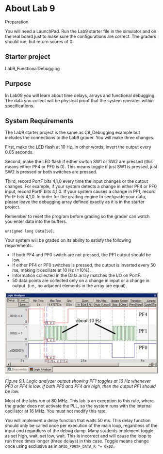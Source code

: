 # About Lab 9  
Preparation

You will need a LaunchPad.  Run the Lab9 starter file in the simulator and on the real board just to make sure the configurations are correct. The graders should run, but return scores of 0.  

## Starter project  
Lab9_FunctionalDebugging

## Purpose
In Lab09 you will learn about time delays, arrays and functional debugging. The data you collect will be physical proof that the system operates within specifications.  

## System Requirements  
The Lab9 starter project is the same as C9_Debugging example but includes the connections to the Lab9 grader. You will make three changes.

First, make the LED flash at 10 Hz. In other words, invert the output every 0.05 seconds.

Second, make the LED flash if either switch SW1 or SW2 are pressed (this means either PF4 or PF0 is 0).  This means toggle if just SW1 is pressed, just SW2 is pressed or both switches are pressed.

Third, record PortF bits 4,1,0 every time the input changes or the output changes. For example, if your system detects a change in either PF4 or PF0 input, record PortF bits 4,1,0. If your system causes a change in PF1, record PortF bits 4,1,0. In order for the grading engine to see/grade your data, please leave the debugging array defined exactly as it is in the starter project.

Remember to reset the program before grading so the grader can watch you enter data into the buffers.

`unsigned long Data[50];`

Your system will be graded on its ability to satisfy the following requirements.

- If both PF4 and PF0 switch are not pressed, the PF1 output should be low.
- If either PF4 or PF0 switches is pressed, the output is inverted every 50 ms, making it oscillate at 10 Hz (±10%).
- Information collected in the Data array matches the I/O on PortF.
- 50 data points are collected only on a change in input or a change in output. (i.e., no adjacent elements in the array are equal).

![Figure 9.1 Logic Analyzer Output](https://github.com/jeff-daniels/UTAustinX-Embedded-Systems/blob/main/Lab9_FunctionalDebugging/Lab9-image001.jpg)

*Figure 9.1. Logic analyzer output showing PF1 toggles at 10 Hz whenever PF0 or PF4 is low. If both PF0 and PF4 are high, then the output PF1 should be low.*

Most of the labs run at 80 MHz. This lab is an exception to this rule, where the grader does not activate the PLL, so the system runs with the internal oscillator at 16 MHz. You must not modify this rate.

You will implement a delay function that waits 50 ms. This delay function should only be called once per execution of the main loop, regardless of the input and regardless of the debug dump. Many students implement toggle as set high, wait, set low, wait. This is incorrect and will cause the loop to run three times longer (three delays) in this case. Toggle means change once using exclusive as in
    `GPIO_PORTF_DATA_R ^= 0x02;` 
